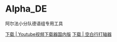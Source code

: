 # Alpha_DE

阿尔法小分队德语组专用工具

[下载 | Youtube视频下载器国内版](https://github.com/QidiLiu/Alpha_DE/releases/tag/1.1)
[下载 | 空白行打轴器](https://github.com/QidiLiu/Alpha_DE/releases/tag/v0.1)
